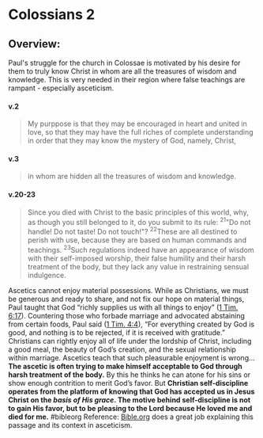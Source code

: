# Colossians 2

## Overview:
Paul's struggle for the church in Colossae is motivated by his desire for them to truly know Christ in whom are all the treasures of wisdom and knowledge. This is very needed in their region where false teachings are rampant - especially asceticism.


#### v.2
>My purppose is that they may be encouraged in heart and united in love, so that they may have the full riches of complete understanding in order that they may know the mystery of God, namely, Christ,

#### v.3
>in whom are hidden all the treasures of wisdom and knowledge.



#### v.20-23
>Since you died with Christ to the basic principles of this world, why, as though you still belonged to it, do you submit to its rule: <sup>21</sup>"Do not handle! Do not taste! Do not touch!"? <sup>22</sup>These are all destined to perish with use, because they are based on human commands and teachings. <sup>23</sup>Such regulations indeed have an appearance of wisdom with their self-imposed worship, their false humility and their harsh treatment of the body, but they lack any value in restraining sensual indulgence.

Ascetics cannot enjoy material possessions. While as Christians, we must be generous and ready to share, and not fix our hope on material things, Paul taught that God “richly supplies us with all things to enjoy” ([1 Tim. 6:17](1Timothy6#v.17)). Countering those who forbade marriage and advocated abstaining from certain foods, Paul said ([1 Tim. 4:4](1Timothy4#v.4-5)), “For everything created by God is good, and nothing is to be rejected, if it is received with gratitude.” Christians can rightly enjoy all of life under the lordship of Christ, including a good meal, the beauty of God’s creation, and the sexual relationship within marriage. Ascetics teach that such pleasurable enjoyment is wrong... **The ascetic is often trying to make himself acceptable to God through harsh treatment of the body.** By this he thinks he can atone for his sins or show enough contrition to merit God’s favor. But **Christian self-discipline operates from the platform of knowing that God has accepted us in Jesus Christ on the *basis of His grace*. The motive behind self-discipline is not to gain His favor, but to be pleasing to the Lord because He loved me and died for me.**
#bibleorg
Reference: [Bible.org](https://bible.org/seriespage/lesson-14-how-not-be-godly-colossians-220-23) does a great job explaining this passage and its context in asceticism.